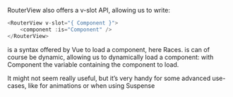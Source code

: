 RouterView also offers a v-slot API, allowing us to write:
```js
<RouterView v-slot="{ Component }">
	<component :is="Component" />
</RouterView>
```

<component is="Races"> is a syntax offered by Vue to load a component, here Races. is can of course
be dynamic, allowing us to dynamically load a component: <component :is="Component" > with
Component the variable containing the component to load.

It might not seem really useful, but it’s very handy for some advanced use-cases, like for animations
or when using Suspense






